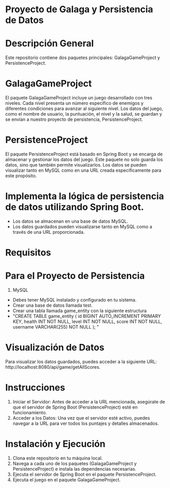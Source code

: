 # Proyecto de Galaga y Persistencia de Datos

# Descripción General
Este repositorio contiene dos paquetes principales: GalagaGameProject y PersistenceProject.

# GalagaGameProject
El paquete GalagaGameProject incluye un juego desarrollado con tres niveles. Cada nivel presenta un número específico de enemigos y diferentes condiciones para avanzar al siguiente nivel. Los datos del juego, como el nombre de usuario, la puntuación, el nivel y la salud, se guardan y se envían a nuestro proyecto de persistencia, PersistenceProject.

# PersistenceProject
El paquete PersistenceProject está basado en Spring Boot y se encarga de almacenar y gestionar los datos del juego. Este paquete no solo guarda los datos, sino que también permite visualizarlos. Los datos se pueden visualizar tanto en MySQL como en una URL creada específicamente para este propósito.

# Implementa la lógica de persistencia de datos utilizando Spring Boot.
- Los datos se almacenan en una base de datos MySQL.
- Los datos guardados pueden visualizarse tanto en MySQL como a través de una URL proporcionada.

# Requisitos
# Para el Proyecto de Persistencia
1. MySQL
  - Debes tener MySQL instalado y configurado en tu sistema.
  - Crear una base de datos llamada test.
  - Crear una tabla llamada game_entity con la siguiente estructura
  - "CREATE TABLE game_entity (
    id BIGINT AUTO_INCREMENT PRIMARY KEY,
    health INT NOT NULL,
    level INT NOT NULL,
    score INT NOT NULL,
    username VARCHAR(255) NOT NULL
);
"

# Visualización de Datos
Para visualizar los datos guardados, puedes acceder a la siguiente URL:
http://localhost:8080/api/game/getAllScores.

# Instrucciones
1. Iniciar el Servidor: Antes de acceder a la URL mencionada, asegúrate de que el servidor de Spring Boot (PersistenceProject) esté en funcionamiento.
2. Acceder a los Datos: Una vez que el servidor esté activo, puedes navegar a la URL para ver todos los puntajes y detalles almacenados.

# Instalación y Ejecución
1. Clona este repositorio en tu máquina local.
2. Navega a cada uno de los paquetes (GalagaGameProject y PersistenceProject) e instala las dependencias necesarias.
3. Ejecuta el servidor de Spring Boot en el paquete PersistenceProject.
4. Ejecuta el juego en el paquete GalagaGameProject.
